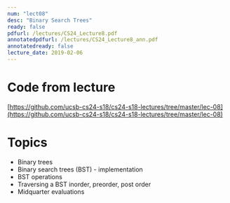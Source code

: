 ```yaml
---
num: "lect08"
desc: "Binary Search Trees"
ready: false
pdfurl: /lectures/CS24_Lecture8.pdf
annotatedpdfurl: /lectures/CS24_Lecture8_ann.pdf
annotatedready: false
lecture_date: 2019-02-06	
---
```



# Code from lecture
[https://github.com/ucsb-cs24-s18/cs24-s18-lectures/tree/master/lec-08](https://github.com/ucsb-cs24-s18/cs24-s18-lectures/tree/master/lec-08)

# Topics
* Binary trees
* Binary search trees (BST) - implementation
* BST operations 
* Traversing a BST inorder, preorder, post order
* Midquarter evaluations